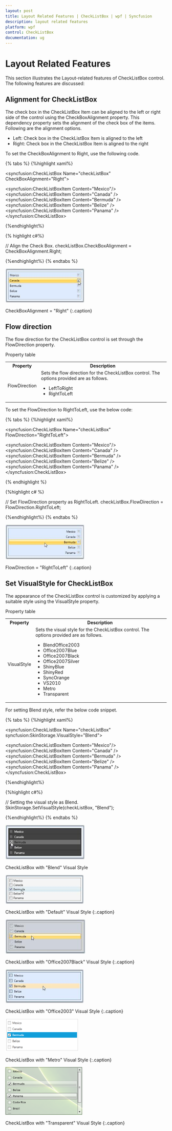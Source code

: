 ```yaml
---
layout: post
title: Layout Related Features | CheckListBox | wpf | Syncfusion
description: layout related features
platform: wpf
control: CheckListBox
documentation: ug
---
```


# Layout Related Features

This section illustrates the Layout-related features of CheckListBox control. The following features are discussed:

## Alignment for CheckListBox

The check box in the CheckListBox Item can be aligned to the left or right side of the control using the CheckBoxAlignment property. This dependency property sets the alignment of the check box of the items. Following are the alignment options.

* Left: Check box in the CheckListBox Item is aligned to the left
* Right: Check box in the CheckListBox Item is aligned to the right

To set the CheckBoxAlignment to Right, use the following code.

{% tabs %}
{%highlight xaml%}

<!-- Adding CheckListBox with CheckBoxAlignment -->
<syncfusion:CheckListBox Name="checkListBox" CheckBoxAlignment="Right"> 
<!-- Adding CheckListBox items -->   
<syncfusion:CheckListBoxItem Content="Mexico"/> 
<syncfusion:CheckListBoxItem Content="Canada" />
<syncfusion:CheckListBoxItem Content="Bermuda" />
<syncfusion:CheckListBoxItem Content="Belize" /> 
<syncfusion:CheckListBoxItem Content="Panama" />
</syncfusion:CheckListBox></td></tr>
   
{%endhighlight%}

{% highlight c#%}

// Align the Check Box.
checkListBox.CheckBoxAlignment = CheckBoxAlignment.Right;

{%endhighlight%}
{% endtabs %}

![](Layout-Related-Features_images/Layout-Related-Features_img1.jpeg)

CheckBoxAlignment = "Right"
{:.caption}

## Flow direction

The flow direction for the CheckListBox control is set through the FlowDirection property.

Property table

<table>
<tr>
<th>
Property</th><th>
Description</th></tr>
<tr>
<td>
FlowDirection</td><td>
Sets the flow direction for the CheckListBox control. The options provided are as follows.
<ul>
<li>LeftToRight</li>
<li>RightToLeft</li>
</ul>
</td></tr>
</table>

To set the FlowDirection to RightToLeft, use the below code:

{% tabs %}
{%highlight xaml%}

<!-- Adding CheckListBox with FlowDirection as right  -->
<syncfusion:CheckListBox Name="checkListBox" FlowDirection="RightToLeft"> 
<!-- Adding CheckListBox items --> 
<syncfusion:CheckListBoxItem Content="Mexico"/>  
<syncfusion:CheckListBoxItem Content="Canada" />  
<syncfusion:CheckListBoxItem Content="Bermuda" />  
<syncfusion:CheckListBoxItem Content="Belize" />  
<syncfusion:CheckListBoxItem Content="Panama" />
</syncfusion:CheckListBox>
   
{% endhighlight %}

{%highlight c# %}

// Set FlowDirection property as RightToLeft.
checkListBox.FlowDirection = FlowDirection.RightToLeft;

{%endhighlight%}
{% endtabs %}

![](Layout-Related-Features_images/Layout-Related-Features_img2.jpeg)

FlowDirection = "RightToLeft"
{:.caption}

## Set VisualStyle for CheckListBox

The appearance of the CheckListBox control is customized by applying a suitable style using the VisualStyle property.

Property table

<table>
<tr>
<th>
Property</th><th>
Description</th></tr>
<tr>
<td>
VisualStyle</td><td>
Sets the visual style for the CheckListBox control. The options provided are as follows.
<ul>
<li>BlendOffice2003</li>
<li>Office2007Blue</li>
<li>Office2007Black</li>
<li>Office2007Silver</li>
<li>ShinyBlue</li>
<li>ShinyRed</li>
<li>SyncOrange</li>
<li>VS2010</li>
<li>Metro</li>
<li>Transparent</li>
</ul>
</td></tr>
</table>

For setting Blend style, refer the below code snippet.

{% tabs %}
{%highlight xaml%}

<!-- Adding CheckListBox with Visual Style as Blend -->
<syncfusion:CheckListBox Name="checkListBox" syncfusion:SkinStorage.VisualStyle="Blend">   
<!-- Adding CheckListBox items -->    
<syncfusion:CheckListBoxItem Content="Mexico"/> 
<syncfusion:CheckListBoxItem Content="Canada" />  
<syncfusion:CheckListBoxItem Content="Bermuda" />  
<syncfusion:CheckListBoxItem Content="Belize" />  
<syncfusion:CheckListBoxItem Content="Panama" />
</syncfusion:CheckListBox>
 
{%endhighlight%}

{%highlight c#%}

// Setting the visual style as Blend.
SkinStorage.SetVisualStyle(checkListBox, "Blend"); 

{%endhighlight%}
{% endtabs %}

![](Layout-Related-Features_images/Layout-Related-Features_img3.jpeg)

CheckListBox with "Blend" Visual Style

![](Layout-Related-Features_images/Layout-Related-Features_img4.jpeg)

CheckListBox with "Default" Visual Style
{:.caption}

![](Layout-Related-Features_images/Layout-Related-Features_img5.jpeg)

CheckListBox with "Office2007Black" Visual Style
{:.caption}

![](Layout-Related-Features_images/Layout-Related-Features_img6.jpeg)

CheckListBox with "Office2003" Visual Style
{:.caption}

![](Layout-Related-Features_images/Layout-Related-Features_img7.png)

CheckListBox with "Metro" Visual Style
{:.caption}

![](Layout-Related-Features_images/Layout-Related-Features_img8.png)

CheckListBox with "Transparent" Visual Style
{:.caption}